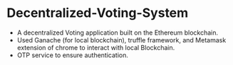 # Decentralized-Voting-System

- A decentralized Voting application built on the Ethereum blockchain.
- Used Ganache (for local blockchain), truffle framework, and Metamask extension of chrome to interact with local Blockchain.
- OTP service to ensure authentication.
